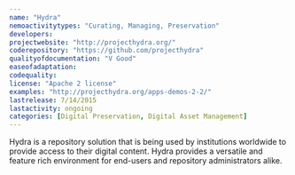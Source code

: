 ```yaml
---
name: "Hydra"
nemoactivitytypes: "Curating, Managing, Preservation"
developers: 
projectwebsite: "http://projecthydra.org/"
coderepository: "https://github.com/projecthydra"
qualityofdocumentation: "V Good"
easeofadaptation: 
codequality: 
license: "Apache 2 license"
examples: "http://projecthydra.org/apps-demos-2-2/"
lastrelease: 7/14/2015
lastactivity: ongoing
categories: [Digital Preservation, Digital Asset Management]
---
```

Hydra is a repository solution that is being used by institutions worldwide to provide access to their digital content.  Hydra provides a versatile and feature rich environment for end-users and repository administrators alike.
